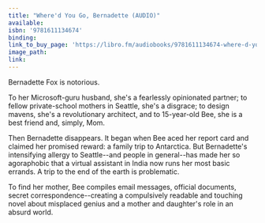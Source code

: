 ```yaml
---
title: "Where'd You Go, Bernadette (AUDIO)"
available:
isbn: '9781611134674'
binding:
link_to_buy_page: 'https://libro.fm/audiobooks/9781611134674-where-d-you-go-bernadette'
image_path:
link:
---
```



Bernadette Fox is notorious.

To her Microsoft-guru husband, she's a fearlessly opinionated partner; to fellow private-school mothers in Seattle, she's a disgrace; to design mavens, she's a revolutionary architect, and to 15-year-old Bee, she is a best friend and, simply, Mom.

Then Bernadette disappears. It began when Bee aced her report card and claimed her promised reward: a family trip to Antarctica. But Bernadette's intensifying allergy to Seattle--and people in general--has made her so agoraphobic that a virtual assistant in India now runs her most basic errands. A trip to the end of the earth is problematic.

To find her mother, Bee compiles email messages, official documents, secret correspondence--creating a compulsively readable and touching novel about misplaced genius and a mother and daughter's role in an absurd world.